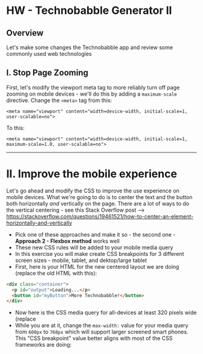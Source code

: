 # HW - Technobabble Generator II

## Overview

Let's make some changes the Technobabble app and review some commonly used web technologies

## I. Stop Page Zooming

First, let's modify the viewport meta tag to more reliably turn off page zooming on mobile devices - we'll do this by adding a `maximum-scale` directive. Change the `<meta>` tag from this:

`<meta name="viewport" content="width=device-width, initial-scale=1, user-scalable=no">`

To this:

`<meta name="viewport" content="width=device-width, initial-scale=1, maximum-scale=1.0, user-scalable=no">`

<hr>

# II. Improve the mobile experience

Let's go ahead and modify the CSS to improve the use experience on mobile devices. What we're going to do is to center the text and the button both horizontally *and* vertically on the page. There are a lot of ways to do the vertical centering - see this Stack Overflow post --> https://stackoverflow.com/questions/19461521/how-to-center-an-element-horizontally-and-vertically

- Pick one of these approaches and make it so - the second one - **Approach 2 - Flexbox method** works well
- These new CSS rules will be added to your mobile media query
- In this exercise you will make create CSS breakpoints for 3 different screen sizes - mobile, tablet, and dektop/large tablet
- First, here is your HTML for the new centered layout we are doing (replace the old HTML with this):

```html
<div class="container">
  <p id="output">Loading...</p>
  <button id="myButton">More Technobabble!</button>
</div>
```

- Now here is the CSS media query for all-devices at least 320 pixels wide (replace 
- While you are at it, change the `max-width:` value for your media query from `600px` to `768px` which will support larger screened smart phones. This "CSS breakpoint" value better aligns with most of the CSS frameworks are doing:  
